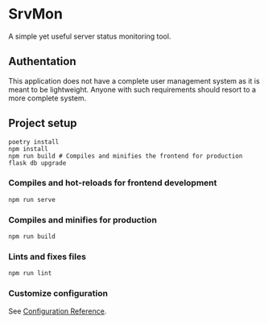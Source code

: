 # SrvMon
A simple yet useful server status monitoring tool.

## Authentation
This application does not have a complete user management system as it is meant to be lightweight.
Anyone with such requirements should resort to a more complete system. 

## Project setup
```
poetry install
npm install
npm run build # Compiles and minifies the frontend for production
flask db upgrade
```

### Compiles and hot-reloads for frontend development
```
npm run serve
```

### Compiles and minifies for production
```
npm run build
```

### Lints and fixes files
```
npm run lint
```

### Customize configuration
See [Configuration Reference](https://cli.vuejs.org/config/).
